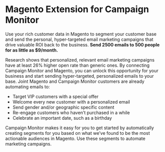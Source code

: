 # Magento Extension for Campaign Monitor

Use your rich customer data in Magento to segment your customer base and send the personal, hyper-targeted email marketing campaigns that drive valuable ROI back to the business. **Send 2500 emails to 500 people for as little as $9/month.**


Research shows that personalized, relevant email marketing campaigns have at least 26% higher open rate than generic ones. By connecting Campaign Monitor and Magento, you can unlock this opportunity for your business and start sending hyper-targeted, personalized emails to your base. Joint Magento and Campaign Monitor customers are already automating emails to:

* Target VIP customers with a special offer
* Welcome every new customer with a personalized email
* Send gender and/or geographic specific content
* Re-engage customers who haven’t purchased in a while
* Celebrate an important date, such as a birthday

Campaign Monitor makes it easy for you to get started by automatically creating segments for you based on what we’ve found to be the most actionable audiences in Magento. Use these segments to automate marketing campaigns.